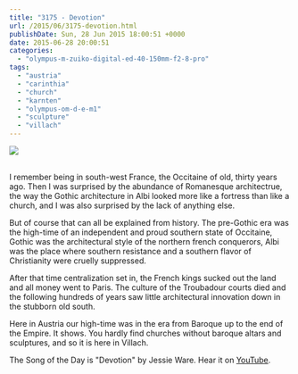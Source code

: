 ```yaml
---
title: "3175 - Devotion"
url: /2015/06/3175-devotion.html
publishDate: Sun, 28 Jun 2015 18:00:51 +0000
date: 2015-06-28 20:00:51
categories: 
  - "olympus-m-zuiko-digital-ed-40-150mm-f2-8-pro"
tags: 
  - "austria"
  - "carinthia"
  - "church"
  - "karnten"
  - "olympus-om-d-e-m1"
  - "sculpture"
  - "villach"
---
```

<div class="container">
<div class="center"><a target="_blank" href="https://d25zfm9zpd7gm5.cloudfront.net/1200x1200/2015/20150604_164510_lr.jpg"><img src="https://d25zfm9zpd7gm5.cloudfront.net/0600x0600/2015/20150604_164510_lr.jpg" /></a></div>
</div>
<br />

I remember being in south-west France, the Occitaine of old, thirty years ago. Then I was surprised by the abundance of Romanesque architectrue, the way the Gothic architecture in Albi looked more like a fortress than like a church, and I was also surprised by the lack of anything else.

But of course that can all be explained from history. The pre-Gothic era was the high-time of an independent and proud southern state of Occitaine, Gothic was the architectural style of the northern french conquerors, Albi was the place where southern resistance and a southern flavor of Christianity were cruelly suppressed.

<a target="_blank" href="https://d25zfm9zpd7gm5.cloudfront.net/1200x1200/2015/20150604_164924_lr.jpg"><img style="margin: 0pt 0px 0pt 10px; float: right;" src="https://d25zfm9zpd7gm5.cloudfront.net/0150x0150/2015/20150604_164924_lr.jpg" alt="" border="0" /></a> After that time centralization set in, the French kings sucked out the land and all money went to Paris. The culture of the Troubadour courts died and the following hundreds of years saw little architectural innovation down in the stubborn old south.

Here in Austria our high-time was in the era from Baroque up to the end of the Empire. It shows. You hardly find churches without baroque altars and sculptures, and so it is here in Villach.

The Song of the Day is "Devotion" by Jessie Ware. Hear it on <a href="https://www.youtube.com/watch?v=PPhUD6vEUto" target="_blank">YouTube</a>.
